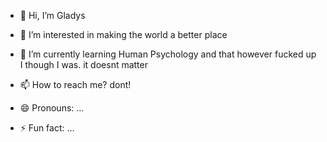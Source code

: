 - 👋 Hi, I’m Gladys
- 👀 I’m interested in making the world a better place
- 🌱 I’m currently learning Human Psychology and that however fucked up I though I was. it doesnt matter

- 📫 How to reach me? dont!
- 😄 Pronouns: ...
- ⚡ Fun fact: ...

<!---
Gladiolalafralala/Gladiolalafralala is a ✨ special ✨ repository because its `README.md` (this file) appears on your GitHub profile.
You can click the Preview link to take a look at your changes.
--->
